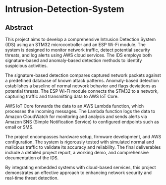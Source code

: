 # Intrusion-Detection-System
## Abstract
This project aims to develop a comprehensive Intrusion Detection System (IDS) using an STM32 microcontroller and an ESP Wi-Fi module. The system is designed to monitor network traffic, detect potential security threats, and log alerts using AWS cloud services. The IDS employs both signature-based and anomaly-based detection methods to identify suspicious activities.

The signature-based detection compares captured network packets against a predefined database of known attack patterns. Anomaly-based detection establishes a baseline of normal network behavior and flags deviations as potential threats. The ESP Wi-Fi module connects the STM32 to a network, capturing traffic and transmitting data to AWS IoT Core.

AWS IoT Core forwards the data to an AWS Lambda function, which processes the incoming messages. The Lambda function logs the data to Amazon CloudWatch for monitoring and analysis and sends alerts via Amazon SNS (Simple Notification Service) to configured endpoints such as email or SMS.

The project encompasses hardware setup, firmware development, and AWS configuration. The system is rigorously tested with simulated normal and malicious traffic to validate its accuracy and reliability. The final deliverables include a detailed project report, a working demo, and comprehensive documentation of the IDS.

By integrating embedded systems with cloud-based services, this project demonstrates an effective approach to enhancing network security and real-time threat detection.
